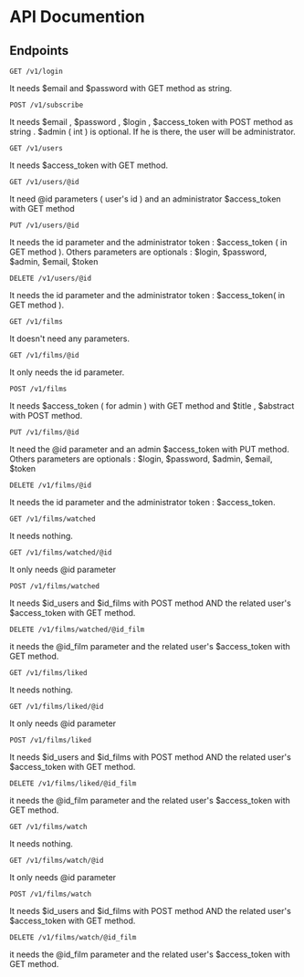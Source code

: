 # API Documention

## Endpoints

```
GET /v1/login 
```
It needs $email and $password with GET method as string.

```
POST /v1/subscribe 
```
It needs $email , $password , $login , $access_token with POST method as string . $admin ( int ) is optional. If he is there, the user will be administrator.
```
GET /v1/users 
```
It needs $access_token with GET method.
```
GET /v1/users/@id
```
It need @id parameters ( user's id ) and an administrator $access_token with GET method
```
PUT /v1/users/@id 
```
It needs the id parameter and the administrator token : $access_token ( in GET method ). Others parameters are optionals : $login, $password, $admin, $email, $token
```
DELETE /v1/users/@id 
```
It needs the id parameter and the administrator token : $access_token( in GET method ).
```
GET /v1/films 
```
It doesn't need any parameters.
```
GET /v1/films/@id 
```
It only needs the id parameter.
```
POST /v1/films 
```
It needs $access_token ( for admin ) with GET method and $title , $abstract with POST method.
```
PUT /v1/films/@id 
```
It need the @id parameter and an admin $access_token with PUT method. Others parameters are optionals : $login, $password, $admin, $email, $token
```
DELETE /v1/films/@id 
```
It needs the id parameter and the administrator token : $access_token.
```
GET /v1/films/watched
```
It needs nothing.
```
GET /v1/films/watched/@id
```
It only needs @id parameter
```
POST /v1/films/watched 
```
It needs $id_users and $id_films with POST method AND the related user's $access_token with GET method.
```
DELETE /v1/films/watched/@id_film 
```
it needs the @id_film parameter and the related user's $access_token with GET method.
```
GET /v1/films/liked
```
It needs nothing.
```
GET /v1/films/liked/@id
```
It only needs @id parameter
```
POST /v1/films/liked 
```
It needs $id_users and $id_films with POST method AND the related user's $access_token with GET method.
```
DELETE /v1/films/liked/@id_film 
```
it needs the @id_film parameter and the related user's $access_token with GET method.
```
GET /v1/films/watch
```
It needs nothing.
```
GET /v1/films/watch/@id
```
It only needs @id parameter
```
POST /v1/films/watch 
```
It needs $id_users and $id_films with POST method AND the related user's $access_token with GET method.
```
DELETE /v1/films/watch/@id_film 
```
it needs the @id_film parameter and the related user's $access_token with GET method.